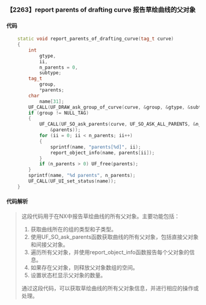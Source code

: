 ### 【2263】report parents of drafting curve 报告草绘曲线的父对象

#### 代码

```cpp
    static void report_parents_of_drafting_curve(tag_t curve)  
    {  
        int  
            gtype,  
            ii,  
            n_parents = 0,  
            subtype;  
        tag_t  
            group,  
            *parents;  
        char  
            name[31];  
        UF_CALL(UF_DRAW_ask_group_of_curve(curve, &group, &gtype, &subtype));  
        if (group != NULL_TAG)  
        {  
            UF_CALL(UF_SO_ask_parents(curve, UF_SO_ASK_ALL_PARENTS, &n_parents,  
                &parents));  
            for (ii = 0; ii < n_parents; ii++)  
            {  
                sprintf(name, "parents[%d]", ii);  
                report_object_info(name, parents[ii]);  
            }  
            if (n_parents > 0) UF_free(parents);  
        }  
        sprintf(name, "%d parents", n_parents);  
        UF_CALL(UF_UI_set_status(name));  
    }

```

#### 代码解析

> 这段代码用于在NX中报告草绘曲线的所有父对象。主要功能包括：
>
> 1. 获取曲线所在的组的类型和子类型。
> 2. 使用UF_SO_ask_parents函数获取曲线的所有父对象，包括直接父对象和间接父对象。
> 3. 遍历所有父对象，并使用report_object_info函数报告每个父对象的信息。
> 4. 如果存在父对象，则释放父对象数组的空间。
> 5. 设置状态栏显示父对象的数量。
>
> 通过这段代码，可以获取草绘曲线的所有父对象信息，并进行相应的操作或处理。
>
